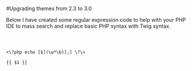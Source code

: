 #Upgrading themes from 2.3 to 3.0

Below I have created some regular expression code to help with your PHP IDE to mass search and replace basic PHP syntax with Twig syntax.

<code>
<?php echo $var; ?>  
</code>  
<code>
<\?php echo [$](\w*\b)[;] \?\>  
</code>  
<code>
{{ $1 }}  
</code>  
